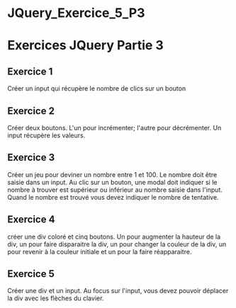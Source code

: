 # JQuery_Exercice_5_P3
# Exercices JQuery Partie 3

## Exercice 1

Créer un input qui récupère le nombre de clics sur un bouton

## Exercice 2

Créer deux boutons. L'un pour incrémenter; l'autre pour décrémenter. Un input récupère les valeurs.

## Exercice 3

Créer un jeu pour deviner un nombre entre 1 et 100. Le nombre doit être saisie dans un input. 
Au clic sur un bouton, une modal doit indiquer si le nombre à trouver est supérieur ou inférieur au nombre saisie dans l'input. Quand le nombre est trouvé vous devez indiquer le nombre de tentative.

## Exercice 4

créer une div coloré et cinq boutons. Un pour augmenter la hauteur de la div, un pour faire disparaitre la div, un pour changer la couleur de la div, un pour revenir à la couleur initiale et un pour la faire réapparaitre.

## Exercice 5

Créer une div et un input. Au focus sur l'input, vous devez pouvoir déplacer la div avec les flèches du clavier.
